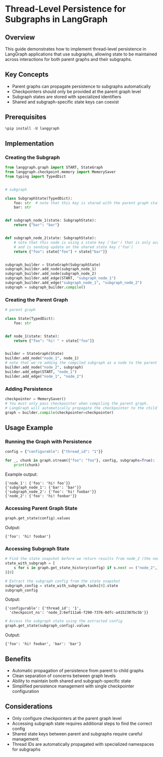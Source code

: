 # Thread-Level Persistence for Subgraphs in LangGraph

## Overview
This guide demonstrates how to implement thread-level persistence in LangGraph applications that use subgraphs, allowing state to be maintained across interactions for both parent graphs and their subgraphs.

## Key Concepts
- Parent graphs can propagate persistence to subgraphs automatically
- Checkpointers should only be provided at the parent graph level
- Subgraph states are stored with specialized identifiers
- Shared and subgraph-specific state keys can coexist

## Prerequisites
```python
%pip install -U langgraph
```

## Implementation

### Creating the Subgraph
```python
from langgraph.graph import START, StateGraph
from langgraph.checkpoint.memory import MemorySaver
from typing import TypedDict


# subgraph

class SubgraphState(TypedDict):
    foo: str  # note that this key is shared with the parent graph state
    bar: str


def subgraph_node_1(state: SubgraphState):
    return {"bar": "bar"}


def subgraph_node_2(state: SubgraphState):
    # note that this node is using a state key ('bar') that is only available in the subgraph
    # and is sending update on the shared state key ('foo')
    return {"foo": state["foo"] + state["bar"]}


subgraph_builder = StateGraph(SubgraphState)
subgraph_builder.add_node(subgraph_node_1)
subgraph_builder.add_node(subgraph_node_2)
subgraph_builder.add_edge(START, "subgraph_node_1")
subgraph_builder.add_edge("subgraph_node_1", "subgraph_node_2")
subgraph = subgraph_builder.compile()
```

### Creating the Parent Graph
```python
# parent graph

class State(TypedDict):
    foo: str


def node_1(state: State):
    return {"foo": "hi! " + state["foo"]}


builder = StateGraph(State)
builder.add_node("node_1", node_1)
# note that we're adding the compiled subgraph as a node to the parent graph
builder.add_node("node_2", subgraph)
builder.add_edge(START, "node_1")
builder.add_edge("node_1", "node_2")
```

### Adding Persistence
```python
checkpointer = MemorySaver()
# You must only pass checkpointer when compiling the parent graph.
# LangGraph will automatically propagate the checkpointer to the child subgraphs.
graph = builder.compile(checkpointer=checkpointer)
```

## Usage Example

### Running the Graph with Persistence
```python
config = {"configurable": {"thread_id": "1"}}

for _, chunk in graph.stream({"foo": "foo"}, config, subgraphs=True):
    print(chunk)
```

Example output:
```
{'node_1': {'foo': 'hi! foo'}}
{'subgraph_node_1': {'bar': 'bar'}}
{'subgraph_node_2': {'foo': 'hi! foobar'}}
{'node_2': {'foo': 'hi! foobar'}}
```

### Accessing Parent Graph State
```python
graph.get_state(config).values
```

Output:
```
{'foo': 'hi! foobar'}
```

### Accessing Subgraph State
```python
# Find the state snapshot before we return results from node_2 (the node with subgraph)
state_with_subgraph = [
    s for s in graph.get_state_history(config) if s.next == ("node_2",)
][0]

# Extract the subgraph config from the state snapshot
subgraph_config = state_with_subgraph.tasks[0].state
subgraph_config
```

Output:
```
{'configurable': {'thread_id': '1',
  'checkpoint_ns': 'node_2:6ef111a6-f290-7376-0dfc-a4152307bc5b'}}
```

```python
# Access the subgraph state using the extracted config
graph.get_state(subgraph_config).values
```

Output:
```
{'foo': 'hi! foobar', 'bar': 'bar'}
```

## Benefits
- Automatic propagation of persistence from parent to child graphs
- Clean separation of concerns between graph levels
- Ability to maintain both shared and subgraph-specific state
- Simplified persistence management with single checkpointer configuration

## Considerations
- Only configure checkpointers at the parent graph level
- Accessing subgraph state requires additional steps to find the correct config
- Shared state keys between parent and subgraphs require careful management
- Thread IDs are automatically propagated with specialized namespaces for subgraphs
